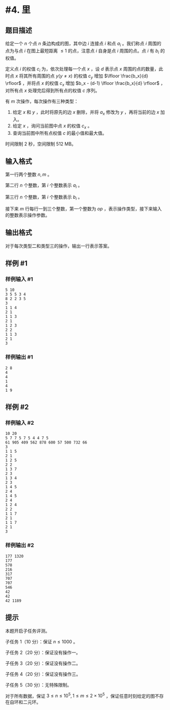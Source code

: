 # #4. 里

## 题目描述

给定一个 $n$ 个点 $n$ 条边构成的图，其中边 $i$ 连接点 $i$ 和点 $a_i$ 。我们称点 $i$ 周围的点为与点 $i$ 在图上最短距离 $\leq 1$ 的点，注意点 $i$ 自身是点 $i$ 周围的点。点 $i$ 有 $b_i$ 的权值。

定义点 $i$ 的权值 $c_i$ 为，依次处理每一个点 $x$ ，设 $d$ 表示点 $x$ 周围的点的数量，此时点 $x$ 将其所有周围的点 $y (y \not = x)$ 的权值 $c_y$ 增加 $\lfloor \frac{b_x}{d} \rfloor$ ，并将点 $x$ 的权值 $c_x$ 增加 $b_x - (d-1) \lfloor \frac{b_x}{d} \rfloor$ ，对所有点 $x$ 处理完后得到所有点的权值 $c$ 序列。

有 $m$ 次操作，每次操作有三种类型：

1. 给定 $x$ 和 $y$ ，此时将原先的边 $x$ 删除，并将 $a_x$ 修改为 $y$ ，再将当前的边 $x$ 加入。
2. 给定 $x$ ，询问当前图中点 $x$ 的权值 $c_x$ 。
3. 查询当前图中所有点权值 $c$ 的最小值和最大值。

时间限制 2 秒，空间限制 512 MB。

## 输入格式

第一行两个整数 $n,m$ 。

第二行 $n$ 个整数，第 $i$ 个整数表示 $a_i$ 。

第三行 $n$ 个整数，第 $i$ 个整数表示 $b_i$ 。

接下来 $m$ 行每行一到三个整数，第一个整数为 $op$ ，表示操作类型，接下来输入的整数表示操作参数。

## 输出格式

对于每次类型二和类型三的操作，输出一行表示答案。

## 样例 #1

### 样例输入 #1

```
5 10
3 5 5 3 4 
8 2 2 3 5 
3
1 1 4
2 1
1 1 3
2 1
1 2 3
2 2
1 1 3
2 1
3
```

### 样例输出 #1

```
2 8
4
4
1
4
1 9
```

## 样例 #2

### 样例输入 #2

```
10 20
5 7 7 5 7 5 4 4 7 5 
61 905 409 562 878 600 57 500 732 66 
3
1 1 5
2 1
1 2 5
2 2
1 3 7
2 3
1 3 4
2 3
1 4 5
2 4
1 4 5
2 4
1 2 4
2 2
1 1 7
2 1
1 1 7
2 1
3
```

### 样例输出 #2

```
177 1320
177
578
216
317
707
707
546
42
42
42 1189
```

## 提示

本题开启子任务评测。

子任务 1（10 分）：保证 $n \leq 1000$ 。

子任务 2（20 分）：保证没有操作一。

子任务 3（20 分）：保证没有操作二。

子任务 4（20 分）：保证没有操作三。

子任务 5（30 分）：无特殊限制。

对于所有数据，保证 $3 \leq n \leq 10^5 , 1 \leq m \leq 2 \times 10^5$ ，保证任意时刻给定的图不存在自环和二元环。